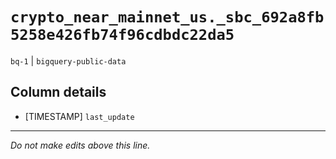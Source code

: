 # `crypto_near_mainnet_us._sbc_692a8fb5258e426fb74f96cdbdc22da5`
`bq-1` | `bigquery-public-data`

## Column details
* [TIMESTAMP] `last_update`

-------------------------------------------------------------------------------
*Do not make edits above this line.*
